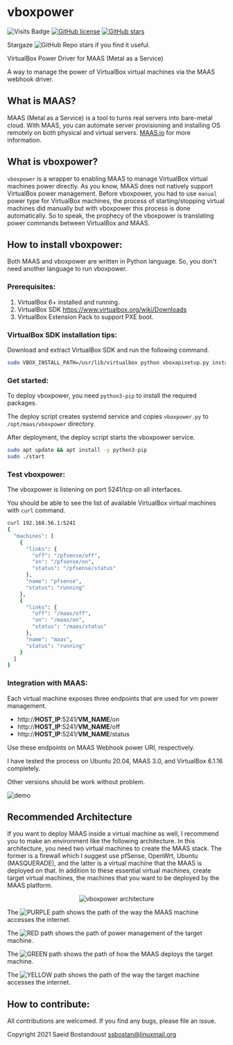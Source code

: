 # vboxpower

![Visits Badge](https://badges.pufler.dev/visits/ssbostan/vboxpower)
[![GitHub license](https://img.shields.io/github/license/ssbostan/vboxpower)](https://github.com/ssbostan/vboxpower/blob/master/LICENSE)
[![GitHub stars](https://img.shields.io/github/stars/ssbostan/vboxpower)](https://github.com/ssbostan/vboxpower/stargazers)

Stargaze ![GitHub Repo stars](https://img.shields.io/github/stars/ssbostan/vboxpower?style=social) if you find it useful.

VirtualBox Power Driver for MAAS (Metal as a Service)

A way to manage the power of VirtualBox virtual machines via the MAAS webhook driver.

## What is MAAS?

MAAS (Metal as a Service) is a tool to turns real servers into bare-metal cloud. With MAAS, you can automate server provisioning and installing OS remotely on both physical and virtual servers. [MAAS.io](https://maas.io/) for more information.

## What is vboxpower?

`vboxpower` is a wrapper to enabling MAAS to manage VirtualBox virtual machines power directly. As you know, MAAS does not natively support VirtualBox power management. Before vboxpower, you had to use `manual` power type for VirtualBox machines, the process of starting/stopping virtual machines did manually but with vboxpower this process is done automatically. So to speak, the prophecy of the vboxpower is translating power commands between VirtualBox and MAAS.

## How to install vboxpower:

Both MAAS and vboxpower are written in Python language. So, you don't need another language to run vboxpower.

### Prerequisites:

  1. VirtualBox 6+ installed and running.
  2. VirtualBox SDK https://www.virtualbox.org/wiki/Downloads
  3. VirtualBox Extension Pack to support PXE boot.

### VirtualBox SDK installation tips:

Download and extract VirtualBox SDK and run the following command.

```bash
sudo VBOX_INSTALL_PATH=/usr/lib/virtualbox python vboxapisetup.py install
```

### Get started:

To deploy vboxpower, you need `python3-pip` to install the required packages.

The deploy script creates systemd service and copies `vboxpower.py` to `/opt/maas/vboxpower` directory.

After deployment, the deploy script starts the vboxpower service.

```bash
sudo apt update && apt install -y python3-pip
sudo ./start
```

### Test vboxpower:

The vboxpower is listening on port 5241/tcp on all interfaces.

You should be able to see the list of available VirtualBox virtual machines with `curl` command.

```bash
curl 192.168.56.1:5241
{
  "machines": [
    {
      "links": {
        "off": "/pfsense/off",
        "on": "/pfsense/on",
        "status": "/pfsense/status"
      },
      "name": "pfsense",
      "status": "running"
    },
    {
      "links": {
        "off": "/maas/off",
        "on": "/maas/on",
        "status": "/maas/status"
      },
      "name": "maas",
      "status": "running"
    }
  ]
}
```

### Integration with MAAS:

Each virtual machine exposes three endpoints that are used for vm power management.

  - http://**HOST_IP**:5241/**VM_NAME**/on
  - http://**HOST_IP**:5241/**VM_NAME**/off
  - http://**HOST_IP**:5241/**VM_NAME**/status

Use these endpoints on MAAS Webhook power URI, respectively.

I have tested the process on Ubuntu 20.04, MAAS 3.0, and VirtualBox 6.1.16 completely.

Other versions should be work without problem.

![demo](https://raw.githubusercontent.com/ssbostan/vboxpower/master/demo.gif)

## Recommended Architecture

If you want to deploy MAAS inside a virtual machine as well, I recommend you to make an environment like the following architecture. In this architecture, you need two virtual machines to create the MAAS stack. The former is a firewall which I suggest use pfSense, OpenWrt, Ubuntu (MASQUERADE), and the latter is a virtual machine that the MAAS is deployed on that. In addition to these essential virtual machines, create target virtual machines, the machines that you want to be deployed by the MAAS platform.

<p align="center">
  <img alt="vboxpower architecture" src="https://raw.githubusercontent.com/ssbostan/vboxpower/master/architecture.png">
</p>

The ![PURPLE](https://via.placeholder.com/15/9673A6/000000?text=+) path shows the path of the way the MAAS machine accesses the internet.

The ![RED](https://via.placeholder.com/15/B85450/000000?text=+) path shows the path of power management of the target machine.

The ![GREEN](https://via.placeholder.com/15/82B366/000000?text=+) path shows the path of how the MAAS deploys the target machine.

The ![YELLOW](https://via.placeholder.com/15/D6B656/000000?text=+) path shows the path of the way the target machine accesses the internet.

## How to contribute:

All contributions are welcomed. If you find any bugs, please file an issue.

Copyright 2021 Saeid Bostandoust <ssbostan@linuxmail.org>
